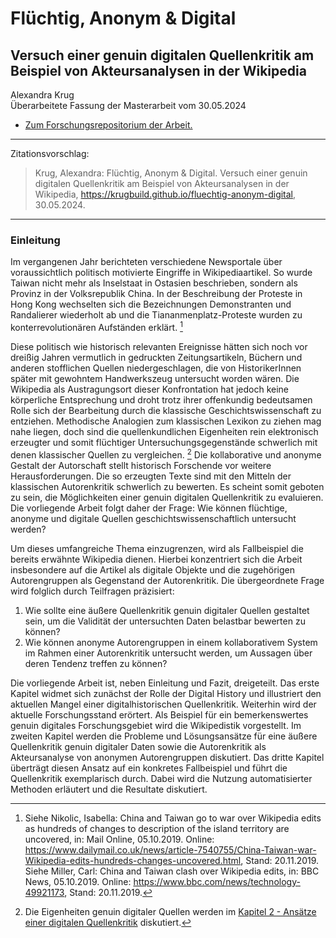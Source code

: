 # Flüchtig, Anonym & Digital

## Versuch einer genuin digitalen Quellenkritik am Beispiel von Akteursanalysen in der Wikipedia

Alexandra Krug<br/>
Überarbeitete Fassung der Masterarbeit vom 30.05.2024

- [Zum Forschungsrepositorium der Arbeit.](https://github.com/krugbuild/fluechtig-anonym-digital)

---

Zitationsvorschlag:

> Krug, Alexandra: Flüchtig, Anonym & Digital. Versuch einer genuin digitalen Quellenkritik am Beispiel von Akteursanalysen in der Wikipedia, https://krugbuild.github.io/fluechtig-anonym-digital, 30.05.2024.

<!-- , [doi:10.5281/zenodo.3711513](https://doi.org/10.5281/zenodo.3711513).-->

---

### Einleitung

Im vergangenen Jahr berichteten verschiedene Newsportale über voraussichtlich politisch motivierte Eingriffe in Wikipediaartikel. So wurde Taiwan nicht mehr als Inselstaat in Ostasien beschrieben, sondern als Provinz in der Volksrepublik China. In der Beschreibung der Proteste in Hong Kong wechselten sich die Bezeichnungen Demonstranten und Randalierer wiederholt ab und die Tiananmenplatz-Proteste wurden zu konterrevolutionären Aufständen erklärt. [^1]

Diese politisch wie historisch relevanten Ereignisse hätten sich noch vor dreißig Jahren vermutlich in gedruckten Zeitungsartikeln, Büchern und anderen stofflichen Quellen niedergeschlagen, die von HistorikerInnen später mit gewohntem Handwerkszeug untersucht worden wären. Die Wikipedia als Austragungsort dieser Konfrontation hat jedoch keine körperliche Entsprechung und droht trotz ihrer offenkundig bedeutsamen Rolle sich der Bearbeitung durch die klassische Geschichtswissenschaft zu entziehen. Methodische Analogien zum klassischen Lexikon zu ziehen mag nahe liegen, doch sind die quellenkundlichen Eigenheiten rein elektronisch erzeugter und somit flüchtiger Untersuchungsgegenstände schwerlich mit denen klassischer Quellen zu vergleichen. [^2] Die kollaborative und anonyme Gestalt der Autorschaft stellt historisch Forschende vor weitere Herausforderungen. Die so erzeugten Texte sind mit den Mitteln der klassischen Autorenkritik schwerlich zu bewerten. Es scheint somit geboten zu sein, die Möglichkeiten einer genuin digitalen Quellenkritik zu evaluieren. Die vorliegende Arbeit folgt daher der Frage: Wie können flüchtige, anonyme und digitale Quellen geschichtswissenschaftlich untersucht werden?

Um dieses umfangreiche Thema einzugrenzen, wird als Fallbeispiel die bereits erwähnte Wikipedia dienen. Hierbei konzentriert sich die Arbeit insbesondere auf die Artikel als digitale Objekte und die zugehörigen Autorengruppen als Gegenstand der Autorenkritik. Die übergeordnete Frage wird folglich durch Teilfragen präzisiert:

1. Wie sollte eine äußere Quellenkritik genuin digitaler Quellen gestaltet sein, um die Validität der untersuchten Daten belastbar bewerten zu können?
2. Wie können anonyme Autorengruppen in einem kollaborativem System im Rahmen einer Autorenkritik untersucht werden, um Aussagen über deren Tendenz treffen zu können?

Die vorliegende Arbeit ist, neben Einleitung und Fazit, dreigeteilt. Das erste Kapitel widmet sich zunächst der Rolle der Digital History und illustriert den aktuellen Mangel einer digitalhistorischen Quellenkritik. Weiterhin wird der aktuelle Forschungsstand erörtert. Als Beispiel für ein bemerkenswertes genuin digitales Forschungsgebiet wird die Wikipedistik vorgestellt. Im zweiten Kapitel werden die Probleme und Lösungsansätze für eine äußere Quellenkritik genuin digitaler Daten sowie die Autorenkritik als Akteursanalyse von anonymen Autorengruppen diskutiert. Das dritte Kapitel überträgt diesen Ansatz auf ein konkretes Fallbeispiel und führt die Quellenkritik exemplarisch durch. Dabei wird die Nutzung automatisierter Methoden erläutert und die Resultate diskutiert.

[^1]: Siehe Nikolic, Isabella: China and Taiwan go to war over Wikipedia edits as hundreds of changes to description of the island territory are uncovered, in: Mail Online, 05.10.2019. Online: <https://www.dailymail.co.uk/news/article-7540755/China-Taiwan-war-Wikipedia-edits-hundreds-changes-uncovered.html>, Stand: 20.11.2019.<br/>Siehe Miller, Carl: China and Taiwan clash over Wikipedia edits, in: BBC News, 05.10.2019. Online: <https://www.bbc.com/news/technology-49921173>, Stand: 20.11.2019. 

[^2]: Die Eigenheiten genuin digitaler Quellen werden im [Kapitel 2 - Ansätze einer digitalen Quellenkritik](Kapitel_2.md) diskutiert.